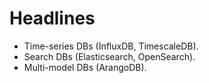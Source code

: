 # Headlines
- Time-series DBs (InfluxDB, TimescaleDB).
- Search DBs (Elasticsearch, OpenSearch).
- Multi-model DBs (ArangoDB).
